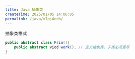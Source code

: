 ```yaml
---
title: Java 抽象类
createTime: 2025/01/05 14:06:05
permalink: /java/x7pj4eeh/
---
```

抽象类格式

```java
public abstract class Prin(){
    public abstract viod work(); // 定义抽象类，子类必须重写
}
```